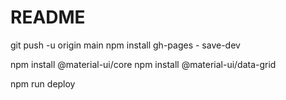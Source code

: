 # README

git push -u origin main
npm install gh-pages - save-dev

npm install @material-ui/core
npm install @material-ui/data-grid

npm run deploy
